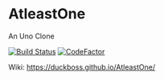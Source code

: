 # AtleastOne
An Uno Clone

[![Build Status](https://travis-ci.com/DuckBoss/AtleastOne.svg?branch=master)](https://travis-ci.com/DuckBoss/AtleastOne)
[![CodeFactor](https://www.codefactor.io/repository/github/duckboss/atleastone/badge)](https://www.codefactor.io/repository/github/duckboss/atleastone)

Wiki: https://duckboss.github.io/AtleastOne/
